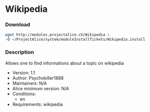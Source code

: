 # Wikipedia

### Download
```bash
wget http://modules.projectalice.ch/Wikipedia \
-O ~/ProjectAlice/system/moduleInstallTickets/Wikipedia.install
```

### Description
Allows one to find informations about a topic on wikipedia

- Version: 1.1
- Author: Psychokiller1888
- Maintainers: N/A
- Alice minimum version: N/A
- Conditions:
  - en
- Requirements: wikipedia
